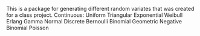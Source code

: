 This is a package for generating different random variates that was created for a class project. 
    Continuous:
        Uniform
        Triangular
        Exponential
        Weibull
        Erlang
        Gamma
        Normal
    Discrete
        Bernoulli
        Binomial
        Geometric
        Negative Binomial
        Poisson